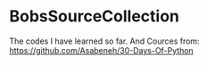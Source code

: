 # BobsSourceCollection
The codes I have learned so far.
And Cources from: https://github.com/Asabeneh/30-Days-Of-Python
